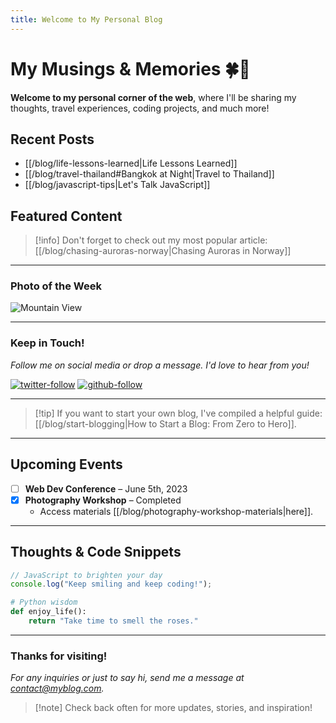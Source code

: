 ```yaml
---
title: Welcome to My Personal Blog
---
```

# My Musings & Memories 🍀🌹

**Welcome to my personal corner of the web**, where I'll be sharing my thoughts, travel experiences, coding projects, and much more!

## Recent Posts

- [[/blog/life-lessons-learned|Life Lessons Learned]]
- [[/blog/travel-thailand#Bangkok at Night|Travel to Thailand]]
- [[/blog/javascript-tips|Let's Talk JavaScript]]

## Featured Content

> [!info] Don't forget to check out my most popular article:
> [[/blog/chasing-auroras-norway|Chasing Auroras in Norway]]


---
### Photo of the Week

![Mountain View](https://images.unsplash.com/photo-1526336024174-e58f5cdd8e13)

---
### Keep in Touch!

*Follow me on social media or drop a message. I'd love to hear from you!*

[![twitter-follow](https://img.shields.io/twitter/follow/myprofile?style=social)](https://twitter.com/myprofile)
[![github-follow](https://img.shields.io/github/followers/myprofile?style=social)](https://github.com/myprofile)

---

> [!tip] If you want to start your own blog, I've compiled a helpful guide: [[/blog/start-blogging|How to Start a Blog: From Zero to Hero]].

---

## Upcoming Events

- [ ] **Web Dev Conference** – June 5th, 2023
- [x] **Photography Workshop** – Completed
  - Access materials [[/blog/photography-workshop-materials|here]].

---

## Thoughts & Code Snippets

```javascript
// JavaScript to brighten your day
console.log("Keep smiling and keep coding!");
```

```python
# Python wisdom
def enjoy_life():
    return "Take time to smell the roses."
```

---

### Thanks for visiting!

_For any inquiries or just to say hi, send me a message at contact@myblog.com._

> [!note] Check back often for more updates, stories, and inspiration!

